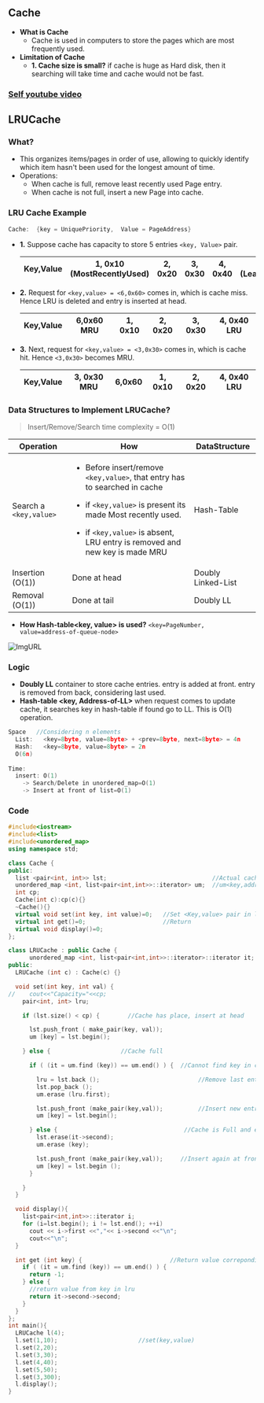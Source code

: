 ## Cache
- **What is Cache**
  - Cache is used in computers to store the pages which are most frequently used.
- **Limitation of Cache**
  - **1. Cache size is small?** if cache is huge as Hard disk, then it searching will take time and cache would not be fast.
  
### [Self youtube video](https://youtu.be/mhcTL2lqwI0)

## LRUCache
### What? 
  - This organizes items/pages in order of use, allowing to quickly identify which item hasn't been used for the longest amount of time.
  - Operations:
    - When cache is full, remove least recently used Page entry.
    - When cache is not full, insert a new Page into cache.
  
### LRU Cache Example
```c++
Cache:  {key = UniquePriority,  Value = PageAddress}
```

- **1.** Suppose cache has capacity to store 5 entries `<key, Value>` pair. 

  |Key,Value| 1, 0x10 (MostRecentlyUsed)| 2, 0x20 | 3, 0x30 | 4, 0x40 | 5, 0x50 (LeastRecentlyUsed)|
  |---|---|---|---|---|---|


- **2.** Request for `<key,value> = <6,0x60>` comes in, which is cache miss. Hence LRU is deleted and entry is inserted at head.

  |Key,Value| 6,0x60 MRU | 1, 0x10 | 2, 0x20 | 3, 0x30 | 4, 0x40 LRU|
  |---|---|---|---|---|---|

- **3.** Next, request for `<key,value> = <3,0x30>` comes in, which is cache hit. Hence `<3,0x30>` becomes MRU.

  |Key,Value| 3, 0x30 MRU| 6,0x60 | 1, 0x10 | 2, 0x20 | 4, 0x40 LRU|
  |---|---|---|---|---|---|

### Data Structures to Implement LRUCache? 
> Insert/Remove/Search time complexity = O(1)

|Operation|How|DataStructure|
|---|---|---|
|Search a `<key,value>`|<ul><li>Before insert/remove `<key,value>`, that entry has to searched in cache</li></ul><ul><li>if `<key,value>` is present its made Most recently used.</li></ul><ul><li>if `<key,value>` is absent, LRU entry is removed and new key is made MRU</li></ul>|Hash-Table|
|Insertion (O(1))|Done at head|Doubly Linked-List|
|Removal (O(1))|Done at tail|Doubly LL|

- **How Hash-table<key, value> is used?** `<key=PageNumber, value=address-of-queue-node>`
  
![ImgURL](https://i.ibb.co/FJw3qHX/LRUCache-key-value-pair.png)    

### Logic
- **Doubly LL** container to store cache entries. entry is added at front. entry is removed from back, considering last used.
- **Hash-table <key, Address-of-LL>** when request comes to update cache, it searches key in hash-table if found go to LL. This is O(1) operation.
```c++
Space   //Considering n elements
  List:   <key=8byte, value=8byte> + <prev=8byte, next=8byte> = 4n
  Hash:   <key=8byte, value=8byte> = 2n
  O(6n)
  
Time:
  insert: O(1)
    -> Search/Delete in unordered_map=O(1) 
    -> Insert at front of list=O(1)
```         

### Code
```c++
#include<iostream>
#include<list>
#include<unordered_map>
using namespace std;

class Cache {
public:
  list <pair<int, int>> lst;                              //Actual cache <key,value>
  unordered_map <int, list<pair<int,int>>::iterator> um;  //um<key,address-of-key>
  int cp;
  Cache(int c):cp(c){}
  ~Cache(){}
  virtual void set(int key, int value)=0;   //Set <Key,value> pair in list
  virtual int get()=0;                      //Return 
  virtual void display()=0;
};

class LRUCache : public Cache {
      unordered_map <int, list<pair<int,int>>::iterator>::iterator it;
public:
  LRUCache (int c) : Cache(c) {}

  void set(int key, int val) {
//    cout<<"Capacity="<<cp;
    pair<int, int> lru;

    if (lst.size() < cp) {        //Cache has place, insert at head

      lst.push_front ( make_pair(key, val));
      um [key] = lst.begin();

    } else {                    //Cache full

      if ( (it = um.find (key)) == um.end() ) {  //Cannot find key in cache

        lru = lst.back ();                            //Remove last entry ie lru
        lst.pop_back ();
        um.erase (lru.first);

        lst.push_front (make_pair(key,val));          //Insert new entry at front
        um [key] = lst.begin();

      } else {                                    //Cache is Full and entry is found
        lst.erase(it->second);
        um.erase (key);

        lst.push_front (make_pair(key,val));     //Insert again at front
        um [key] = lst.begin ();
      }

    }
  }

  void display(){
    list<pair<int,int>>::iterator i;
    for (i=lst.begin(); i != lst.end(); ++i)
      cout << i->first <<","<< i->second <<"\n";
      cout<<"\n";
  }

  int get (int key) {                         //Return value correponding to key
    if ( (it = um.find (key)) == um.end() ) {
      return -1;
    } else {
      //return value from key in lru
      return it->second->second;
    }
  }
};      
int main(){
  LRUCache l(4);
  l.set(1,10);                       //set(key,value)
  l.set(2,20);
  l.set(3,30);
  l.set(4,40);
  l.set(5,50);
  l.set(3,300);
  l.display();
}

```
